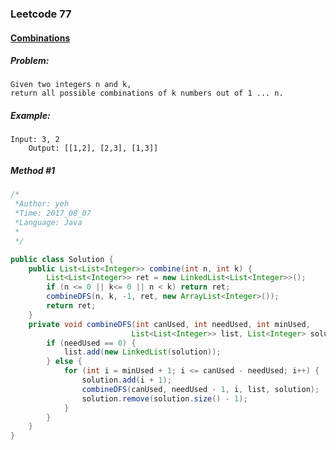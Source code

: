

### Leetcode 77
#### [Combinations](https://leetcode.com/problems/combinations)

  

##### ***Problem:***

    Given two integers n and k, 
    return all possible combinations of k numbers out of 1 ... n.


##### ***Example:***

    Input: 3, 2
        Output: [[1,2], [2,3], [1,3]]

##### *Method #1*
``` java
/*
 *Author: yeh
 *Time: 2017_08_07
 *Language: Java
 *
 */

public class Solution {
    public List<List<Integer>> combine(int n, int k) {
        List<List<Integer>> ret = new LinkedList<List<Integer>>();
        if (n <= 0 || k<= 0 || n < k) return ret;
        combineDFS(n, k, -1, ret, new ArrayList<Integer>());
        return ret;
    }
    private void combineDFS(int canUsed, int needUsed, int minUsed,
                           List<List<Integer>> list, List<Integer> solution) {
        if (needUsed == 0) {
            list.add(new LinkedList(solution));
        } else {
            for (int i = minUsed + 1; i <= canUsed - needUsed; i++) {
                solution.add(i + 1);
                combineDFS(canUsed, needUsed - 1, i, list, solution);
                solution.remove(solution.size() - 1);
            }
        }
    }
}

```


